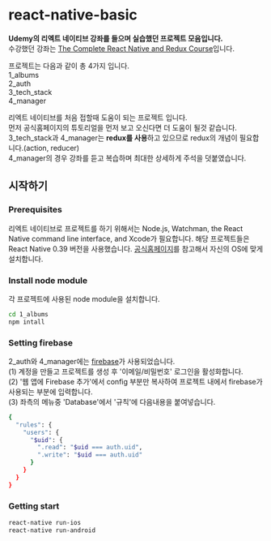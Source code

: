 # react-native-basic
**Udemy의 리엑트 네이티브 강좌를 들으며 실습했던 프로젝트 모음입니다.**<br/>
수강했던 강좌는 [The Complete React Native and Redux Course](https://www.udemy.com/the-complete-react-native-and-redux-course/learn/v4/overview)입니다.

프로젝트는 다음과 같이 총 4가지 입니다.<br/>
1_albums<br/>
2_auth<br/>
3_tech_stack<br/>
4_manager<br/>

리엑트 네이티브를 처음 접할때 도움이 되는 프로젝트 입니다.<br/>
먼저 공식홈페이지의 튜토리얼을 먼저 보고 오신다면 더 도움이 될것 같습니다.<br/>
3_tech_stack과 4_manager는 **redux를 사용**하고 있으므로 redux의 개념이 필요합니다.(action, reducer)<br/>
4_manager의 경우 강좌를 듣고 복습하며 최대한 상세하게 주석을 덧붙였습니다.

## 시작하기

### Prerequisites
리엑트 네이티브로 프로젝트를 하기 위해서는 Node.js, Watchman, the React Native command line interface, and Xcode가 필요합니다. 해당 프로젝트들은 React Native 0.39 버전을 사용했습니다.
[공식홈페이지](https://facebook.github.io/react-native/docs/getting-started.html)를 참고해서 자신의 OS에 맞게 설치합니다.

### Install node module
각 프로젝트에 사용된 node module을 설치합니다.
```bash
cd 1_albums
npm intall
```

### Setting firebase
2_auth와 4_manager에는 [firebase](https://console.firebase.google.com/)가 사용되었습니다.<br/>
(1) 계정을 만들고 프로젝트를 생성 후 '이메일/비밀번호' 로그인을 활성화합니다.<br/>
(2) '웹 앱에 Firebase 추가'에서 config 부분만 복사하여 프로젝트 내에서 firebase가 사용되는 부분에 입력합니다.<br/>
(3) 좌측의 메뉴중 'Database'에서 '규칙'에 다음내용을 붙여넣습니다.
```bash
{
  "rules": {
    "users": {
      "$uid": {
        ".read": "$uid === auth.uid",
        ".write": "$uid === auth.uid"
      }
    }
  }
}
```

### Getting start
```bash
react-native run-ios
react-native run-android
```
